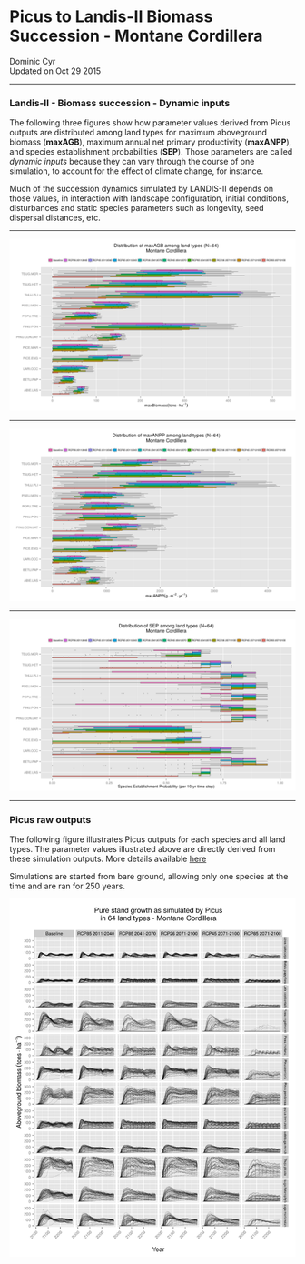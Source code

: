 # Picus to Landis-II Biomass Succession - Montane Cordillera
Dominic Cyr  
Updated on Oct 29 2015

-------











### Landis-II - Biomass succession - Dynamic inputs

The following three figures show how parameter values derived from Picus outputs are distributed among land types for maximum aboveground biomass (**maxAGB**), maximum annual net primary productivity (**maxANPP**), and species establishment probabilities (**SEP**). Those parameters are called *dynamic inputs* because they can vary through the course of one simulation, to account for the effect of climate change, for instance.

Much of the succession dynamics simulated by LANDIS-II depends on those values, in interaction with landscape configuration, initial conditions, disturbances and static species parameters such as longevity, seed dispersal distances, etc.

-------

![Picus inferred maxAGB](..//figures/ParamDistrib_maxAGB_MC.png)


-------

![Picus inferred maxANPP](..//figures/ParamDistrib_maxANPP_MC.png)


-------

![Picus inferred SEP](..//figures/ParamDistrib_SEP_MC.png)

-------

### Picus raw outputs


The following figure illustrates Picus outputs for each species and all land types. The parameter values illustrated above are directly derived from these simulation outputs. More details available [here](https://github.com/dcyr/PicusToLandisIIBiomassSuccession)

Simulations are started from bare ground, allowing only one species at the time and are ran for 250 years.


![Picus raw outputs](..//figures/picusGrowth_MC.png)

